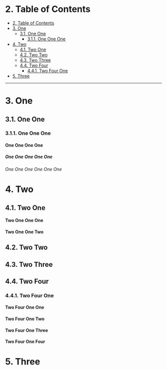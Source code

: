<!-- !numberedheadings (start=2) -->

# 2\. Table of Contents

<!-- !toc -->

* [2\. Table of Contents](#2-table-of-contents)
* [3\. One](#3-one)
  * [3.1\. One One](#3-1-one-one)
    * [3.1.1\. One One One](#3-1-1-one-one-one)
* [4\. Two](#4-two)
  * [4.1\. Two One](#4-1-two-one)
  * [4.2\. Two Two](#4-2-two-two)
  * [4.3\. Two Three](#4-3-two-three)
  * [4.4\. Two Four](#4-4-two-four)
    * [4.4.1\. Two Four One](#4-4-1-two-four-one)
* [5\. Three](#5-three)

<!-- toc! -->

----

# 3\. One

## 3.1\. One One

### 3.1.1\. One One One

#### One One One One

##### One One One One One

###### One One One One One One

# 4\. Two

## 4.1\. Two One

#### Two One One One

#### Two One One Two

## 4.2\. Two Two

## 4.3\. Two Three

## 4.4\. Two Four

### 4.4.1\. Two Four One

#### Two Four One One

#### Two Four One Two

#### Two Four One Three

#### Two Four One Four

# 5\. Three

